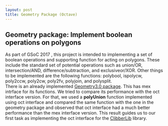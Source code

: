 ```yaml
---
layout: post
title: Geometry Package (Octave)
---
```


## Geometry package: Implement boolean operations on polygons ##
As part of GSoC 2017 , this project is intended to implementing a set of boolean operations and supporting function for acting on polygons. These include the standard set of potential operations such as union/OR, intersection/AND, difference/subtraction, and exclusiveor/XOR. Other things to be implemented are the following functions: polybool, ispolycw, poly2ccw, poly2cw, poly2fv, polyjoin, and polysplit.<br/>
There is an already implemented [Geometry3.0 package](https://github.com/piyush-jain1/GSoC17OctaveGeometry). This has mex intrface for its functions. We tried to compare its performance with the oct interface version. For that, we used a **polyUnion** function implemented using oct interface and compared the same function with the one in the geometry package and observed that oct interface had a much better performance than the mex interface version. This result guides us to our first task as implementing the oct interface for the [ClibberLib](http://www.angusj.com/delphi/clipper.php) library.<br/>


